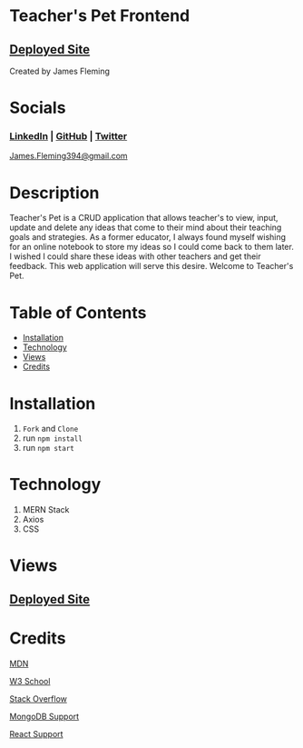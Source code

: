 # Teacher's Pet Frontend

## [Deployed Site]()
Created by James Fleming
# Socials

### [LinkedIn](https://www.linkedin.com/in/james--fleming/) | [GitHub](https://github.com/James-fleming394) | [Twitter](https://twitter.com/jflem394) 

James.Fleming394@gmail.com

# Description
Teacher's Pet is a CRUD application that allows teacher's to view, input, update and delete any ideas that come to their mind about their teaching goals and strategies.  As a former educator, I always found myself wishing for an online notebook to store my ideas so I could come back to them later.  I wished I could share these ideas with other teachers and get their feedback.  This web application will serve this desire.  Welcome to Teacher's Pet. 

# Table of Contents

- [Installation](#installation)
- [Technology](#technology)
- [Views](#views)
- [Credits](#credits)


# Installation

1. `Fork` and `Clone`
2. run `npm install`
3. run `npm start`

# Technology

1. MERN Stack
2. Axios
3. CSS

# Views 

## [Deployed Site]()



# Credits 

[MDN](https://developer.mozilla.org/en-US/)

[W3 School](https://www.w3schools.com/)

[Stack Overflow](https://stackoverflow.com/)

[MongoDB Support](https://www.mongodb.com/home)

[React Support](https://reactjs.org/community/support.html)
